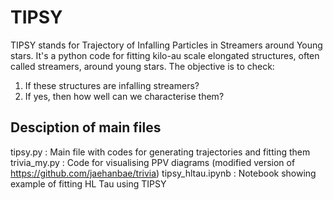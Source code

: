 # TIPSY
TIPSY stands for Trajectory of Infalling Particles in Streamers around Young stars.
It's a python code for fitting kilo-au scale elongated structures, often called streamers, around young stars. The objective is to check:
1. If these structures are infalling streamers?
2. If yes, then how well can we characterise them?

## Desciption of main files
tipsy.py : Main file with codes for generating trajectories and fitting them
trivia_my.py : Code for visualising PPV diagrams (modified version of https://github.com/jaehanbae/trivia)
tipsy_hltau.ipynb : Notebook showing example of fitting HL Tau using TIPSY
